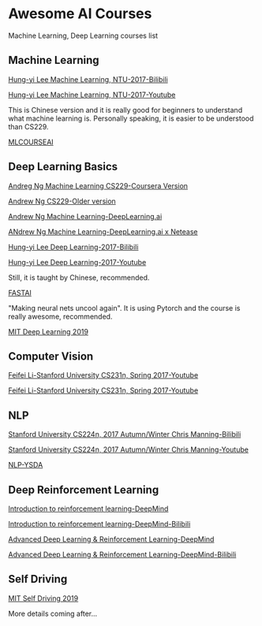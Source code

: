 # Awesome AI Courses

Machine Learning, Deep Learning courses list

## Machine Learning

[Hung-yi Lee Machine Learning, NTU-2017-Bilibili](https://www.bilibili.com/video/av35932863?from=search&seid=409267335870304175) 

[Hung-yi Lee Machine Learning, NTU-2017-Youtube](https://www.youtube.com/watch?v=CXgbekl66jc&list=PLJV_el3uVTsPy9oCRY30oBPNLCo89yu49)

This is Chinese version and it is really good for beginners to understand what machine learning is. Personally speaking, it is easier to be understood than CS229.

[MLCOURSEAI](https://mlcourse.ai/)


## Deep Learning Basics

[Andreg Ng Machine Learning CS229-Coursera Version](https://www.coursera.org/learn/machine-learning/home/welcome)

[Andrew Ng CS229-Older version](http://open.163.com/special/opencourse/machinelearning.html)

[Andrew Ng Machine Learning-DeepLearning.ai](https://www.coursera.org/specializations/deep-learning)

[ANdrew Ng Machine Learning-DeepLearning.ai x Netease](https://mooc.study.163.com/smartSpec/detail/1001319001.htm)


[Hung-yi Lee Deep Learning-2017-Bilibili](https://www.bilibili.com/video/av9770302)

[Hung-yi Lee Deep Learning-2017-Youtube](https://www.bilibili.com/video/av9770302)

Still, it is taught by Chinese, recommended.

[FASTAI](https://www.fast.ai/) 

"Making neural nets uncool again". It is using Pytorch and the course is really awesome, recommended.

[MIT Deep Learning 2019](https://deeplearning.mit.edu/)


## Computer Vision

[Feifei Li-Stanford University CS231n, Spring 2017-Youtube](https://www.youtube.com/watch?v=vT1JzLTH4G4&list=PLC1qU-LWwrF64f4QKQT-Vg5Wr4qEE1Zxk)

[Feifei Li-Stanford University CS231n, Spring 2017-Youtube](https://www.youtube.com/watch?v=vT1JzLTH4G4&list=PLC1qU-LWwrF64f4QKQT-Vg5Wr4qEE1Zxk)


## NLP

[Stanford University CS224n, 2017 Autumn/Winter Chris Manning-Bilibili](https://www.bilibili.com/video/av13383754?from=search&seid=17576056488623797712)

[Stanford University CS224n, 2017 Autumn/Winter Chris Manning-Youtube](https://www.youtube.com/watch?v=OQQ-W_63UgQ&list=PL3FW7Lu3i5Jsnh1rnUwq_TcylNr7EkRe6)

[NLP-YSDA](https://github.com/yandexdataschool/nlp_course)

## Deep Reinforcement Learning
[Introduction to reinforcement learning-DeepMind](https://www.youtube.com/watch?v=2pWv7GOvuf0&list=PLqYmG7hTraZDM-OYHWgPebj2MfCFzFObQ)

[Introduction to reinforcement learning-DeepMind-Bilibili](https://www.bilibili.com/video/av32149008?from=search&seid=16236306546405457005)

[Advanced Deep Learning & Reinforcement Learning-DeepMind](https://www.youtube.com/watch?v=iOh7QUZGyiU&list=PLqYmG7hTraZDNJre23vqCGIVpfZ_K2RZs)


[Advanced Deep Learning & Reinforcement Learning-DeepMind-Bilibili](https://www.bilibili.com/video/av36686379?from=search&seid=16236306546405457005)

## Self Driving

[MIT Self Driving 2019](https://selfdrivingcars.mit.edu/)



More details coming after...

